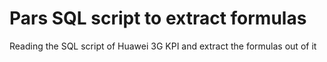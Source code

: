 Pars SQL script to extract formulas
============

Reading the SQL script of Huawei 3G KPI and extract the formulas out of it 
